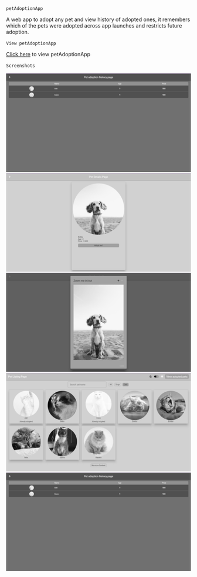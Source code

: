```
petAdoptionApp
```
A web app to adopt any pet and view history of adopted ones, it remembers which of the pets were adopted across app launches and restricts future adoption.

```
View petAdoptionApp
```
<p>
  <a href="https://flutter-project-405ca.web.app">Click here</a> to view petAdoptionApp
</p>

```
Screenshots
```


![petListingPage](screenshots/petAdoptedHistoryPage.png)
![petDetailsPage](./screenshots/petDetailsPage.png)
![petZoomInOutPopUp](./screenshots/petZoomInOutPopUp.png)
![petAfterAdoptedPage](./screenshots/petAfterAdoptedPage.png)
![petAdoptedHistoryPage](./screenshots/petAdoptedHistoryPage.png)



